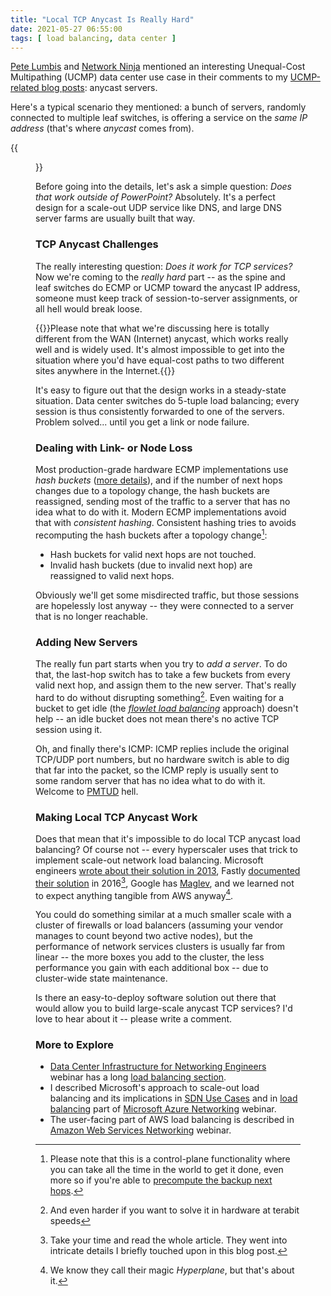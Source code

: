 ```yaml
---
title: "Local TCP Anycast Is Really Hard"
date: 2021-05-27 06:55:00
tags: [ load balancing, data center ]
---
```

[Pete Lumbis](https://blog.ipspace.net/2021/02/does-ucmp-make-sense.html#421) and [Network Ninja](https://blog.ipspace.net/2021/04/ucmp-leaf-spine-fabrics.html#540) mentioned an interesting Unequal-Cost Multipathing (UCMP) data center use case in their comments to my [UCMP-related blog posts](https://blog.ipspace.net/series/ucmp.html): anycast servers.

Here's a typical scenario they mentioned: a bunch of servers, randomly connected to multiple leaf switches, is offering a service on the *same IP address* (that's where *anycast* comes from).

{{<figure src="/2021/06/Anycast-TCP.png" caption="Typical Data Center Anycast Deployment">}}
<!--more-->
Before going into the details, let's ask a simple question: *Does that work outside of PowerPoint?* Absolutely. It's a perfect design for a scale-out UDP service like DNS, and large DNS server farms are usually built that way.

### TCP Anycast Challenges

The really interesting question: *Does it work for TCP services?* Now we're coming to the *really hard* part -- as the spine and leaf switches do ECMP or UCMP toward the anycast IP address, someone must keep track of session-to-server assignments, or all hell would break loose.

{{<note>}}Please note that what we're discussing here is totally different from the WAN (Internet) anycast, which works really well and is widely used. It's almost impossible to get into the situation where you'd have equal-cost paths to two different sites anywhere in the Internet.{{</note>}}

It's easy to figure out that the design works in a steady-state situation. Data center switches do 5-tuple load balancing; every session is thus consistently forwarded to one of the servers. Problem solved... until you get a link or node failure. 

### Dealing with Link- or Node Loss

Most production-grade hardware ECMP implementations use *hash buckets* ([more details](https://blog.ipspace.net/2020/11/fast-failover-implementation.html)), and if the number of next hops changes due to a topology change, the hash buckets are reassigned, sending most of the traffic to a server that has no idea what to do with it. Modern ECMP implementations avoid that with *consistent hashing*. Consistent hashing tries to avoids recomputing the hash buckets after a topology change[^1]:

* Hash buckets for valid next hops are not touched.
* Invalid hash buckets (due to invalid next hop) are reassigned to valid next hops.

[^1]: Please note that this is a control-plane functionality where you can take all the time in the world to get it done, even more so if you're able to [precompute the backup next hops](https://blog.ipspace.net/2020/12/fast-failover-techniques.html).

Obviously we'll get some misdirected traffic, but those sessions are hopelessly lost anyway -- they were connected to a server that is no longer reachable.

### Adding New Servers

The really fun part starts when you try to *add a server*. To do that, the last-hop switch has to take a few buckets from every valid next hop, and assign them to the new server. That's really hard to do without disrupting something[^4]. Even waiting for a bucket to get idle (the *[flowlet load balancing](https://blog.ipspace.net/2015/01/improving-ecmp-load-balancing-with.html)* approach) doesn't help -- an idle bucket does not mean there's no active TCP session using it.

[^4]: And even harder if you want to solve it in hardware at terabit speeds

Oh, and finally there's ICMP: ICMP replies include the original TCP/UDP port numbers, but no hardware switch is able to dig that far into the packet, so the ICMP reply is usually sent to some random server that has no idea what to do with it. Welcome to [PMTUD](https://www.ipspace.net/kb/Internet/PMTUD/20-mtu-discovery.html) hell.

### Making Local TCP Anycast Work

Does that mean that it's impossible to do local TCP anycast load balancing? Of course not -- every hyperscaler uses that trick to implement scale-out network load balancing. Microsoft engineers [wrote about their solution in 2013](https://conferences.sigcomm.org/sigcomm/2013/papers/sigcomm/p207.pdf), Fastly [documented their solution](https://www.fastly.com/blog/building-and-scaling-fastly-network-part-2-balancing-requests) in 2016[^2], Google has [Maglev](https://research.google/pubs/pub44824/), and we learned not to expect anything tangible from AWS anyway[^3]. 

[^2]: Take your time and read the whole article. They went into intricate details I briefly touched upon in this blog post.

[^3]: We know they call their magic _Hyperplane_, but that's about it.

You could do something similar at a much smaller scale with a cluster of firewalls or load balancers (assuming your vendor manages to count beyond two active nodes), but the performance of network services clusters is usually far from linear -- the more boxes you add to the cluster, the less performance you gain with each additional box -- due to cluster-wide state maintenance.

Is there an easy-to-deploy software solution out there that would allow you to build large-scale anycast TCP services? I'd love to hear about it -- please write a comment.

### More to Explore

* [Data Center Infrastructure for Networking Engineers](https://www.ipspace.net/Data_Center_Infrastructure_for_Networking_Engineers) webinar has a long [load balancing section](https://my.ipspace.net/bin/list?id=DC30#LOAD_BALANCING).
* I described Microsoft's approach to scale-out load balancing and its implications in [SDN Use Cases](https://www.ipspace.net/SDN_Use_Cases) and in [load balancing](https://my.ipspace.net/bin/list?id=AzureNet#LB) part of [Microsoft Azure Networking](https://www.ipspace.net/Microsoft_Azure_Networking) webinar.
* The user-facing part of AWS load balancing is described in [Amazon Web Services Networking](https://www.ipspace.net/Amazon_Web_Services_Networking) webinar.



